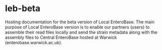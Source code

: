 # leb-beta
Hosting documentation for the beta version of Local EnteroBase. The main purpose of Local EnteroBase version is to enable our partners (users) to assemble their read files locally and send the strain metadata along with the assembly files to Central EnteroBase hosted at Warwick (enterobase.warwick.ac.uk).

